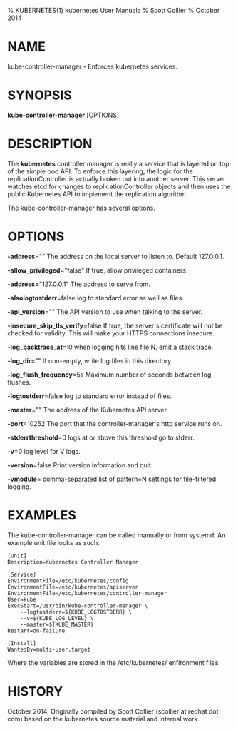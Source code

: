 % KUBERNETES(1) kubernetes User Manuals
% Scott Collier
% October 2014
# NAME
kube-controller-manager \- Enforces kubernetes services.

# SYNOPSIS
**kube-controller-manager** [OPTIONS]

# DESCRIPTION

The **kubernetes** controller manager is really a service that is layered on top of the simple pod API. To enforce this layering, the logic for the replicationController is actually broken out into another server. This server watches etcd for changes to replicationController objects and then uses the public Kubernetes API to implement the replication algorithm.

The kube-controller-manager has several options.

# OPTIONS
**-address**=""
	The address on the local server to listen to. Default 127.0.0.1.

**-allow_privileged**="false"
	If true, allow privileged containers.

**-address=**"127.0.0.1"
	The address to serve from.

**-alsologtostderr**=false
	log to standard error as well as files.

**-api_version**=""
	The API version to use when talking to the server.

**-insecure_skip_tls_verify**=false
	If true, the server's certificate will not be checked for validity. This will make your HTTPS connections insecure.

**-log_backtrace_at**=:0
	when logging hits line file:N, emit a stack trace.

**-log_dir**=""
	If non-empty, write log files in this directory.

**-log_flush_frequency**=5s
	Maximum number of seconds between log flushes.

**-logtostderr**=false
	log to standard error instead of files.

**-master**=""
	The address of the Kubernetes API server.

**-port**=10252
	The port that the controller-manager's http service runs on.

**-stderrthreshold**=0
	logs at or above this threshold go to stderr.

**-v**=0
	log level for V logs.

**-version**=false
	Print version information and quit.

**-vmodule**=
	comma-separated list of pattern=N settings for file-filtered logging.

# EXAMPLES

The kube-controller-manager can be called manually or from systemd. An example unit file looks as such:

	[Unit]
	Description=Kubernetes Controller Manager
	
	[Service]
	EnvironmentFile=/etc/kubernetes/config
	EnvironmentFile=/etc/kubernetes/apiserver
	EnvironmentFile=/etc/kubernetes/controller-manager
	User=kube
	ExecStart=/usr/bin/kube-controller-manager \
	    --logtostderr=${KUBE_LOGTOSTDERR} \
	    --v=${KUBE_LOG_LEVEL} \
	    --master=${KUBE_MASTER}
	Restart=on-failure

	[Install]
	WantedBy=multi-user.target


Where the variables are stored in the /etc/kubernetes/ enfironment files.

# HISTORY
October 2014, Originally compiled by Scott Collier (scollier at redhat dot com) based
 on the kubernetes source material and internal work.
